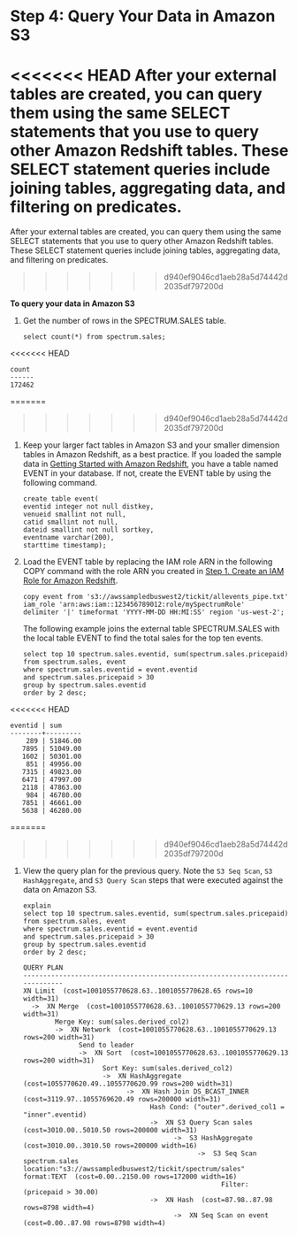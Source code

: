 # Step 4: Query Your Data in Amazon S3<a name="c-getting-started-using-spectrum-query-s3-data"></a>

<<<<<<< HEAD
After your external tables are created, you can query them using the same SELECT statements that you use to query other Amazon Redshift tables\. These SELECT statement queries include joining tables, aggregating data, and filtering on predicates\. <a name="spectrum-get-started-query-s3-data"></a>
=======
After your external tables are created, you can query them using the same SELECT statements that you use to query other Amazon Redshift tables\. These SELECT statement queries include joining tables, aggregating data, and filtering on predicates\. 
>>>>>>> d940ef9046cd1aeb28a5d74442d2035df797200d

**To query your data in Amazon S3**

1. Get the number of rows in the SPECTRUM\.SALES table\. 

   ```
   select count(*) from spectrum.sales;
   ```

<<<<<<< HEAD
   ```
   count 
   ------
   172462
   ```

=======
>>>>>>> d940ef9046cd1aeb28a5d74442d2035df797200d
1. Keep your larger fact tables in Amazon S3 and your smaller dimension tables in Amazon Redshift, as a best practice\. If you loaded the sample data in [Getting Started with Amazon Redshift](http://docs.aws.amazon.com/redshift/latest/gsg/getting-started.html), you have a table named EVENT in your database\. If not, create the EVENT table by using the following command\.

   ```
   create table event(
   eventid integer not null distkey,
   venueid smallint not null,
   catid smallint not null,
   dateid smallint not null sortkey,
   eventname varchar(200),
   starttime timestamp);
   ```

1. Load the EVENT table by replacing the IAM role ARN in the following COPY command with the role ARN you created in [Step 1\. Create an IAM Role for Amazon Redshift](c-getting-started-using-spectrum-create-role.md)\. 

   ```
   copy event from 's3://awssampledbuswest2/tickit/allevents_pipe.txt' 
   iam_role 'arn:aws:iam::123456789012:role/mySpectrumRole'
   delimiter '|' timeformat 'YYYY-MM-DD HH:MI:SS' region 'us-west-2';
   ```

   The following example joins the external table SPECTRUM\.SALES with the local table EVENT to find the total sales for the top ten events\.

   ```
   select top 10 spectrum.sales.eventid, sum(spectrum.sales.pricepaid) from spectrum.sales, event
   where spectrum.sales.eventid = event.eventid
   and spectrum.sales.pricepaid > 30
   group by spectrum.sales.eventid
   order by 2 desc;
   ```

<<<<<<< HEAD
   ```
   eventid | sum     
   --------+---------
       289 | 51846.00
      7895 | 51049.00
      1602 | 50301.00
       851 | 49956.00
      7315 | 49823.00
      6471 | 47997.00
      2118 | 47863.00
       984 | 46780.00
      7851 | 46661.00
      5638 | 46280.00
   ```

=======
>>>>>>> d940ef9046cd1aeb28a5d74442d2035df797200d
1. View the query plan for the previous query\. Note the `S3 Seq Scan`, `S3 HashAggregate`, and `S3 Query Scan` steps that were executed against the data on Amazon S3\.

   ```
   explain
   select top 10 spectrum.sales.eventid, sum(spectrum.sales.pricepaid) 
   from spectrum.sales, event
   where spectrum.sales.eventid = event.eventid
   and spectrum.sales.pricepaid > 30
   group by spectrum.sales.eventid
   order by 2 desc;
   ```

   ```
   QUERY PLAN                                                                                                                                                                                
   -----------------------------------------------------------------------------
   XN Limit  (cost=1001055770628.63..1001055770628.65 rows=10 width=31)                                                                                                                      
     ->  XN Merge  (cost=1001055770628.63..1001055770629.13 rows=200 width=31)                                                                                                               
           Merge Key: sum(sales.derived_col2)                                                                                                                                                
           ->  XN Network  (cost=1001055770628.63..1001055770629.13 rows=200 width=31)                                                                                                       
                 Send to leader                                                                                                                                                              
                 ->  XN Sort  (cost=1001055770628.63..1001055770629.13 rows=200 width=31)                                                                                                    
                       Sort Key: sum(sales.derived_col2)                                                                                                                                     
                       ->  XN HashAggregate  (cost=1055770620.49..1055770620.99 rows=200 width=31)                                                                                           
                             ->  XN Hash Join DS_BCAST_INNER  (cost=3119.97..1055769620.49 rows=200000 width=31)                                                                             
                                   Hash Cond: ("outer".derived_col1 = "inner".eventid)                                                                                                       
                                   ->  XN S3 Query Scan sales  (cost=3010.00..5010.50 rows=200000 width=31)                                                                                  
                                         ->  S3 HashAggregate  (cost=3010.00..3010.50 rows=200000 width=16)                                                                                  
                                               ->  S3 Seq Scan spectrum.sales location:"s3://awssampledbuswest2/tickit/spectrum/sales" format:TEXT  (cost=0.00..2150.00 rows=172000 width=16)
                                                     Filter: (pricepaid > 30.00)                                                                                                             
                                   ->  XN Hash  (cost=87.98..87.98 rows=8798 width=4)                                                                                                        
                                         ->  XN Seq Scan on event  (cost=0.00..87.98 rows=8798 width=4)
   ```